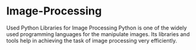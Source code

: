 # Image-Processing
Used Python Libraries for Image Processing
Python is one of the widely used programming languages for the manipulate images. Its libraries and tools help in achieving the task of image processing very efficiently.
